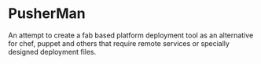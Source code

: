 PusherMan
=========

An attempt to create a fab based platform deployment tool as an alternative for chef, puppet and others that require remote services or specially designed deployment files.